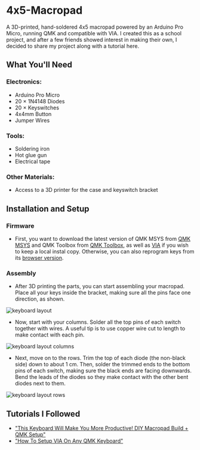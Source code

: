 # 4x5-Macropad

A 3D-printed, hand-soldered 4x5 macropad powered by an Arduino Pro Micro, running QMK and compatible with VIA. I created this as a school project, and after a few friends showed interest in making their own, I decided to share my project along with a tutorial here.

## What You'll Need
### Electronics:
- Arduino Pro Micro
- 20 × 1N4148 Diodes
- 20 × Keyswitches
- 4x4mm Button 
- Jumper Wires
### Tools:
- Soldering iron
- Hot glue gun
- Electrical tape
### Other Materials:
- Access to a 3D printer for the case and keyswitch bracket

## Installation and Setup
### Firmware
- First, you want to download the latest version of QMK MSYS from [QMK MSYS](https://msys.qmk.fm/) and QMK Toolbox from [QMK Toolbox](https://qmk.fm/toolbox), as well as [VIA](https://github.com/cebby2420/via-desktop/releases/tag/v2025.1.13) if you wish to keep a local instal copy. Otherwise, you can also reprogram keys from its [browser version](https://usevia.app/).

### Assembly
- After 3D printing the parts, you can start assembling your macropad. Place all your keys inside the bracket, making sure all the pins face one direction, as shown.

![keyboard layout](https://github.com/user-attachments/assets/e7cc85ac-eefe-43d9-b3ad-035709b7a15e)

- Now, start with your columns. Solder all the top pins of each switch together with wires. A useful tip is to use copper wire cut to length to make contact with each pin.

![keyboard layout columns](https://github.com/user-attachments/assets/792591f1-d4b6-48a8-8f89-8eafa6001ea2)

- Next, move on to the rows. Trim the top of each diode (the non-black side) down to about 1 cm. Then, solder the trimmed ends to the bottom pins of each switch, making sure the black ends are facing downwards. Bend the leads of the diodes so they make contact with the other bent diodes next to them.

![keyboard layout rows](https://github.com/user-attachments/assets/7e60f486-a2bd-44f3-a16e-418abe78bc91)


## Tutorials I Followed
- ["This Keyboard Will Make You More Productive! DIY Macropad Build + QMK Setup"](https://www.youtube.com/watch?v=BcXycScePHM)
- ["How To Setup VIA On Any QMK Keyboard"](https://www.youtube.com/watch?v=7d5yzBOup9U)

